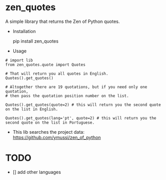 # zen_quotes

A simple library that returns the Zen of Python quotes.

- Installation

    pip install zen_quotes

- Usage
```
# import lib 
from zen_quotes.quote import Quotes
```

```
# That will return you all quotes in English.
Quotes().get_quotes()
```

```
# Altogether there are 19 quotations, but if you need only one quotation, 
# then pass the quotation position number on the list.

Quotes().get_quotes(quote=2) # this will return you the second quote on the list in English.

Quotes().get_quotes(lang='pt', quote=2) # this will return you the second quote on the list in Portuguese.

```

- This lib searches the project data: https://github.com/ymussi/zen_of_python

# TODO

- [] add other languages